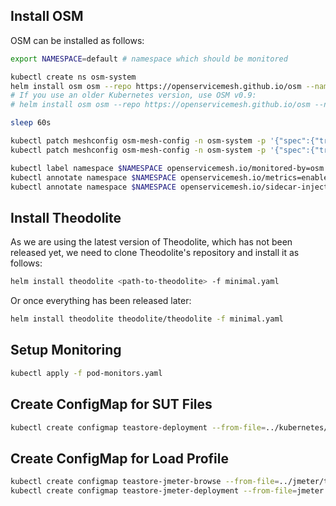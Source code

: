 ## Install OSM

OSM can be installed as follows:

```sh
export NAMESPACE=default # namespace which should be monitored

kubectl create ns osm-system
helm install osm osm --repo https://openservicemesh.github.io/osm --namespace osm-system
# If you use an older Kubernetes version, use OSM v0.9:
# helm install osm osm --repo https://openservicemesh.github.io/osm --namespace osm-system --version 0.9.2

sleep 60s

kubectl patch meshconfig osm-mesh-config -n osm-system -p '{"spec":{"traffic":{"enablePermissiveTrafficPolicyMode":true}}}'  --type=merge
kubectl patch meshconfig osm-mesh-config -n osm-system -p '{"spec":{"traffic":{"enableEgress":true}}}' --type=merge

kubectl label namespace $NAMESPACE openservicemesh.io/monitored-by=osm --overwrite
kubectl annotate namespace $NAMESPACE openservicemesh.io/metrics=enabled --overwrite
kubectl annotate namespace $NAMESPACE openservicemesh.io/sidecar-injection=enabled --overwrite
```

## Install Theodolite

As we are using the latest version of Theodolite, which has not been released yet, we need to clone Theodolite's repository and install it as follows:

```sh
helm install theodolite <path-to-theodolite> -f minimal.yaml
```

Or once everything has been released later:

```sh
helm install theodolite theodolite/theodolite -f minimal.yaml
```

## Setup Monitoring

```sh
kubectl apply -f pod-monitors.yaml
```

## Create ConfigMap for SUT Files

```sh
kubectl create configmap teastore-deployment --from-file=../kubernetes/teastore-clusterip-split/
```

## Create ConfigMap for Load Profile

```sh
kubectl create configmap teastore-jmeter-browse --from-file=../jmeter/teastore_browse_nogui.jmx
kubectl create configmap teastore-jmeter-deployment --from-file=jmeter.yaml
```

